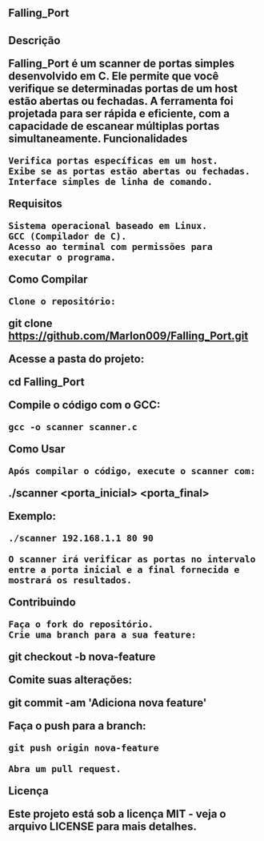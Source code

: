 <H2>Falling_Port<H2
                                                   :=:                                      
                                              -+@@#:                                     
                                              ..:=*#-                                    
                        ::::                       -+=:.                                 
                      .*%@=:                        -:.::.                               
                      .-#%=*:                        -=.---                              
                         :=+#*:                       .+##*+          ....:.             
                            +#**-                       +:-*.        .:.:-:-=:           
                             =#=:-:                    ..: ==       ..:=++*+=*=          
                              :===*+       .:--=.      :   -=      .:--===*=#*+=         
                                :+##+:...+*#+--.*-     :   :=      -.=--===:-+++=        
                                  -++-  ..=-=*-. :-  =- ..:*+     -.:=--+=:::.=*+=       
          :-:::.                    ==-.    .=+-..  -#=. :+#@    :::++===::-::.++==      
        -======+*++:                 :+=+===+-+#*+:. ...    ::   +--+=*==--:-::+**+-     
       -=++=====*=-+==:             :*####**== -:::      .   +  --+*+*+=--::::=--*+=-    
      -++==--++++=+==-==-:          .+*+**#@@#%#*#=-     :+.  ----#+***+--..:----:+**    
     -+===+-+****+++==+==:-.        :#%##++*%@#@@@@#+=:.     ::=+******=-==-:-+=::-+-.   
    -===+**#%%#%###**#==--:-=-.      +*#%#+=#@@@@@#*+-.       :*@%%#*++=::-+#+++:-.+-:   
   :=+***#*%##**#####****+=+++++-::-:-+%%#**#@@@@%*=:.  :      =@@@%#*====-+==:------:   
  .==*+=*=#+=+=#*+#%%%%#**##***********#%%%@%%%%%@@*-.:*: :     #@@%*#*+==+*=-=-=-=--:   
  :**+#:*-#=-+=**+#=*+##%####*####*%%%%%%@@@@@@@@@@@*:..+::: .  *@#***+-*+====--*---+:   
  :*=*++==-*-=+=+++==:++*#+*##*#####%%%%@@@@@@@@@@@@@#=-:- :  . +@%#+#+#==+===+=+:+++-   
  :*-*-%+##%###==*-=-+=#-++===+++##%%%%#%%@@%@@@@@@@@@+-:==-=-:.*%#+++-:-::       ..-:   
  .+*+***#%#%#%#**+=-++*+=+*+***++#**######%#%%@@%@@@#:  :=*:  #+==-:.:             :-   
   =+==++***#****#*++=****=*=*++*-*+=*+#*#*#*%#%%%@@*:   ..+= -#-:                  .=   
   *-=++-**=#**#=+*=#*+++*+**+*=+*=+==**##*+*++#+%%+.    : -#:@* :                       
   +:=--===+***#-=*-*===:=====-+-=-=--=----... -%%=.     ..###+=:.                       
   +=--+--:--:---:.                          .@#=.     .::.%#-..+  .                      
   -=:-==-:::                                ##-    :+=.  +#--.: .                       
   -+:..                                    =#:   -##:     %=-:  .                       
   =:                                       #=  =%%=       +%++. .                       
                                          :*#+*@*:         .@*+ .                        
                                        :+=*=##:        .-=+#%- .                        
                                       :+--#%=     :+=.-++#+++=-                         
                                      .+:-+-.   .=##+=+*##**+=:.                         
                                      +:== -#*+#%###*#+---:.                             
                                     ==##:*@**+=--:.                                     
                                    +#%=  *%#.                                           
                                   +*-   .%%.                                            
                                 .**=    .@+                                             
                                 *::.     .                                              
                                *-:                                                      
                                +.                                                       
                                                                                                          
                                                              
Descrição

Falling_Port é um scanner de portas simples desenvolvido em C. Ele permite que você verifique se determinadas portas de um host estão abertas ou fechadas. A ferramenta foi projetada para ser rápida e eficiente, com a capacidade de escanear múltiplas portas simultaneamente.
Funcionalidades

    Verifica portas específicas em um host.
    Exibe se as portas estão abertas ou fechadas.
    Interface simples de linha de comando.

Requisitos

    Sistema operacional baseado em Linux.
    GCC (Compilador de C).
    Acesso ao terminal com permissões para executar o programa.

Como Compilar

    Clone o repositório:

git clone https://github.com/Marlon009/Falling_Port.git

Acesse a pasta do projeto:

cd Falling_Port

Compile o código com o GCC:

    gcc -o scanner scanner.c

Como Usar

    Após compilar o código, execute o scanner com:

./scanner <endereco IP> <porta_inicial> <porta_final>

Exemplo:

    ./scanner 192.168.1.1 80 90

    O scanner irá verificar as portas no intervalo entre a porta inicial e a final fornecida e mostrará os resultados.

Contribuindo

    Faça o fork do repositório.
    Crie uma branch para a sua feature:

git checkout -b nova-feature

Comite suas alterações:

git commit -am 'Adiciona nova feature'

Faça o push para a branch:

    git push origin nova-feature

    Abra um pull request.

Licença

Este projeto está sob a licença MIT - veja o arquivo LICENSE para mais detalhes.
